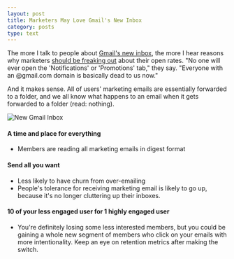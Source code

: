 ```yaml
---
layout: post
title: Marketers May Love Gmail's New Inbox
category: posts
type: text
---
```


The more I talk to people about [Gmail's new inbox](http://www.huffingtonpost.com/2013/05/29/new-gmail-inbox-gmail-changes_n_3353451.html), the more I hear reasons why marketers [should be freaking out](http://www.technologyreview.com/view/515716/marketers-must-hate-gmails-new-people-focused-inbox/) about their open rates. "No one will ever open the 'Notifications' or 'Promotions' tab," they say. "Everyone with an @gmail.com domain is basically dead to us now."

And it makes sense. All of users' marketing emails are essentially forwarded to a folder, and we all know what happens to an email when it gets forwarded to a folder (read: nothing).

![New Gmail Inbox]({{site.url}}/images/new_gmail.png)

#### A time and place for everything
* Members are reading all marketing emails in digest format

#### Send all you want
* Less likely to have churn from over-emailing
* People's tolerance for receiving marketing email is likely to go up, because it's no longer cluttering up their inboxes.

#### 10 of your less engaged user for 1 highly engaged user
* You're definitely losing some less interested members, but you could be gaining a whole new segment of members who click on your emails with more intentionality. Keep an eye on retention metrics after making the switch.